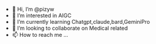 - 👋 Hi, I’m @pizyw
- 👀 I’m interested in AIGC
- 🌱 I’m currently learning Chatgpt,claude,bard,GeminiPro
- 💞️ I’m looking to collaborate on Medical related
- 📫 How to reach me ...

<!---
pizyw/pizyw is a ✨ special ✨ repository because its `README.md` (this file) appears on your GitHub profile.
You can click the Preview link to take a look at your changes.
--->
